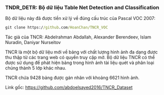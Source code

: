 ### TNDR_DETR: Bộ dữ liệu Table Net Detection and Classification

Bộ dữ liệu này đã được tiền xử lý về đúng cấu trúc của Pascal VOC 2007:

```cmd
git clone https://github.com/HoanChan/TNCR_VOC
```

Tác giả của TNCR: Abdelrahman Abdallah, Alexander Berendeev, Islam Nuradin, Daniyar Nurseitov

TNCR là một bộ dữ liệu mới về bảng với chất lượng hình ảnh đa dạng được thu thập từ các trang web có quyền truy cập mở. Bộ dữ liệu TNCR có thể được sử dụng để phát hiện bảng trong hình ảnh tài liệu quét và phân loại chúng thành 5 lớp khác nhau.

TNCR chứa 9428 bảng được gán nhãn với khoảng 6621 hình ảnh. 

Link gốc: https://github.com/abdoelsayed2016/TNCR_Dataset
